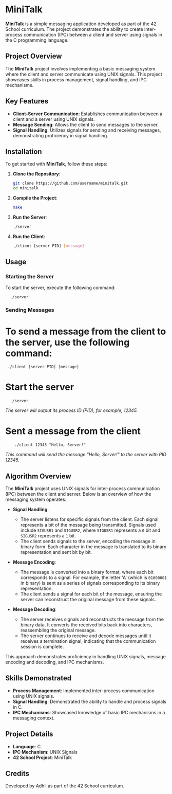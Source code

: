 # MiniTalk

**MiniTalk** is a simple messaging application developed as part of the 42 School curriculum. The project demonstrates the ability to create inter-process communication (IPC) between a client and server using signals in the C programming language.

## Project Overview

The **MiniTalk** project involves implementing a basic messaging system where the client and server communicate using UNIX signals. This project showcases skills in process management, signal handling, and IPC mechanisms.

## Key Features

- **Client-Server Communication**: Establishes communication between a client and a server using UNIX signals.
- **Message Sending**: Allows the client to send messages to the server.
- **Signal Handling**: Utilizes signals for sending and receiving messages, demonstrating proficiency in signal handling.

## Installation

To get started with **MiniTalk**, follow these steps:

1. **Clone the Repository**:
   ```bash
   git clone https://github.com/username/minitalk.git
   cd minitalk
2. **Compile the Project**:
   ```bash
   make
3. **Run the Server**:
   ```bash
   ./server
4. **Run the Client**:
   ```bash
   ./client [server PID] [message]
## Usage

### Starting the Server
To start the server, execute the following command:
  
      ./server

### Sending Messages
# To send a message from the client to the server, use the following command:
     ./client [server PID] [message]

# Start the server
      ./server
*The server will output its process ID (PID), for example, 12345.*

# Sent a message from the client
        ./client 12345 "Hello, Server!"
*This command will send the message "Hello, Server!" to the server with PID 12345.*

## Algorithm Overview

The **MiniTalk** project uses UNIX signals for inter-process communication (IPC) between the client and server. Below is an overview of how the messaging system operates:

- **Signal Handling**: 
  - The server listens for specific signals from the client. Each signal represents a bit of the message being transmitted. Signals used include `SIGUSR1` and `SIGUSR2`, where `SIGUSR1` represents a `0` bit and `SIGUSR2` represents a `1` bit.
  - The client sends signals to the server, encoding the message in binary form. Each character in the message is translated to its binary representation and sent bit by bit.

- **Message Encoding**: 
  - The message is converted into a binary format, where each bit corresponds to a signal. For example, the letter 'A' (which is `01000001` in binary) is sent as a series of signals corresponding to its binary representation.
  - The client sends a signal for each bit of the message, ensuring the server can reconstruct the original message from these signals.

- **Message Decoding**: 
  - The server receives signals and reconstructs the message from the binary data. It converts the received bits back into characters, reassembling the original message.
  - The server continues to receive and decode messages until it receives a termination signal, indicating that the communication session is complete.

This approach demonstrates proficiency in handling UNIX signals, message encoding and decoding, and IPC mechanisms.

## Skills Demonstrated

- **Process Management**: Implemented inter-process communication using UNIX signals.
- **Signal Handling**: Demonstrated the ability to handle and process signals in C.
- **IPC Mechanisms**: Showcased knowledge of basic IPC mechanisms in a messaging context.

## Project Details

- **Language**: C
- **IPC Mechanism**: UNIX Signals
- **42 School Project**: MiniTalk

## Credits

Developed by Adhil as part of the 42 School curriculum.
